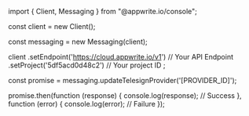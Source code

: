 import { Client, Messaging } from "@appwrite.io/console";

const client = new Client();

const messaging = new Messaging(client);

client
    .setEndpoint('https://cloud.appwrite.io/v1') // Your API Endpoint
    .setProject('5df5acd0d48c2') // Your project ID
;

const promise = messaging.updateTelesignProvider('[PROVIDER_ID]');

promise.then(function (response) {
    console.log(response); // Success
}, function (error) {
    console.log(error); // Failure
});